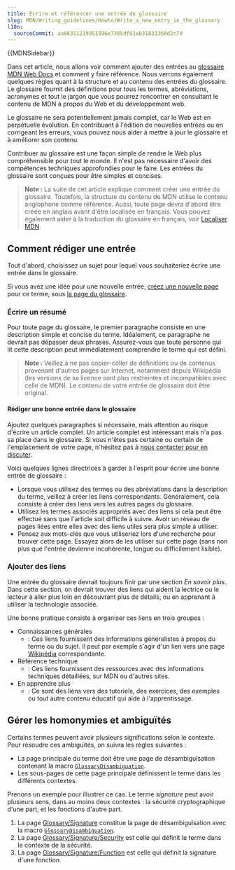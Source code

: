```yaml
---
title: Écrire et référencer une entrée de glossaire
slug: MDN/Writing_guidelines/Howto/Write_a_new_entry_in_the_glossary
l10n:
  sourceCommit: aa66311219951396e7305df61eb31831360d2c79
---
```


{{MDNSidebar}}

Dans cet article, nous allons voir comment ajouter des entrées au [glossaire MDN Web Docs](/fr/docs/Glossary) et comment y faire référence. Nous verrons également quelques règles quant à la structure et au contenu des entrées du glossaire. Le glossaire fournit des définitions pour tous les termes, abréviations, acronymes et tout le jargon que vous pourrez rencontrer en consultant le contenu de MDN à propos du Web et du développement web.

Le glossaire ne sera potentiellement jamais complet, car le Web est en perpétuelle évolution. En contribuant à l'édition de nouvelles entrées ou en corrigeant les erreurs, vous pouvez nous aider à mettre à jour le glossaire et à améliorer son contenu.

Contribuer au glossaire est une façon simple de rendre le Web plus compréhensible pour tout le monde. Il n'est pas nécessaire d'avoir des compétences techniques approfondies pour le faire. Les entrées du glossaire sont conçues pour être simples et concises.

> **Note :** La suite de cet article explique comment créer une entrée du glossaire. Toutefois, la structure du contenu de MDN utilise le contenu anglophone comme référence. Aussi, toute page devra d'abord être créée en anglais avant d'être localisée en français. Vous pouvez également aider à la traduction du glossaire en français, voir [Localiser MDN](/fr/docs/MDN/Community/Contributing/Translated_content).

## Comment rédiger une entrée

Tout d'abord, choisissez un sujet pour lequel vous souhaiteriez écrire une entrée dans le glossaire.

Si vous avez une idée pour une nouvelle entrée, [créez une nouvelle page](https://github.com/mdn/content#adding-a-new-document) pour ce terme, sous [la page du glossaire](https://github.com/mdn/content/tree/main/files/en-us/glossary).

### Écrire un résumé

Pour toute page du glossaire, le premier paragraphe consiste en une description simple et concise du terme. Idéalement, ce paragraphe ne devrait pas dépasser deux phrases. Assurez-vous que toute personne qui lit cette description peut immédiatement comprendre le terme qui est défini.

> **Note :** Veillez à ne pas copier-coller de définitions ou de contenus provenant d'autres pages sur Internet, notamment depuis Wikipédia (les versions de sa licence sont plus restreintes et incompatibles avec celle de MDN). Le contenu de votre entrée de glossaire doit être original.

#### Rédiger une bonne entrée dans le glossaire

Ajoutez quelques paragraphes si nécessaire, mais attention au risque d'écrire un article complet. Un article complet est intéressant mais n'a pas sa place dans le glossaire. Si vous n'êtes pas certaine ou certain de l'emplacement de votre page, n'hésitez pas à [nous contacter pour en discuter](/fr/docs/MDN/Community/Contributing/Getting_started#step_4_ask_for_help).

Voici quelques lignes directrices à garder à l'esprit pour écrire une bonne entrée de glossaire&nbsp;:

- Lorsque vous utilisez des termes ou des abréviations dans la description du terme, veillez à créer les liens correspondants. Généralement, cela consiste à créer des liens vers les autres pages du glossaire.
- Utilisez les termes associés appropriés avec des liens si cela peut être effectué sans que l'article soit difficile à suivre. Avoir un réseau de pages liées entre elles avec des liens utiles sera plus simple à utiliser.
- Pensez aux mots-clés que vous utiliseriez lors d'une recherche pour trouver cette page. Essayez alors de les utiliser sur cette page (sans non plus que l'entrée devienne incohérente, longue ou difficilement lisible).

### Ajouter des liens

Une entrée du glossaire devrait toujours finir par une section _En savoir plus_. Dans cette section, on devrait trouver des liens qui aident la lectrice ou le lecteur à aller plus loin en découvrant plus de détails, ou en apprenant à utiliser la technologie associée.

Une bonne pratique consiste à organiser ces liens en trois groupes&nbsp;:

- Connaissances générales
  - : Ces liens fournissent des informations généralistes à propos du terme ou du sujet. Il peut par exemple s'agir d'un lien vers une page [Wikipédia](https://www.wikipedia.org/) correspondante.
- Référence technique
  - : Ces liens fournissent des ressources avec des informations techniques détaillées, sur MDN ou d'autres sites.
- En apprendre plus
  - : Ce sont des liens vers des tutoriels, des exercices, des exemples ou tout autre contenu éducatif qui aide à l'apprentissage.

## Gérer les homonymies et ambiguïtés

Certains termes peuvent avoir plusieurs significations selon le contexte. Pour résoudre ces ambiguïtés, on suivra les règles suivantes&nbsp;:

- La page principale du terme doit être une page de désambiguïsation contenant la macro [`GlossaryDisambiguation`](https://github.com/mdn/yari/blob/main/kumascript/macros/GlossaryDisambiguation.ejs).
- Les sous-pages de cette page principale définissent le terme dans les différents contextes.

Prenons un exemple pour illustrer ce cas. Le terme _signature_ peut avoir plusieurs sens, dans au moins deux contextes&nbsp;: la sécurité cryptographique d'une part, et les fonctions d'autre part.

1. La page [Glossary/Signature](/fr/docs/Glossary/Signature) constitue la page de désambiguïsation avec la macro [`GlossaryDisambiguation`](https://github.com/mdn/yari/blob/main/kumascript/macros/GlossaryDisambiguation.ejs).
2. La page [Glossary/Signature/Security](/fr/docs/Glossary/Signature/Security) est celle qui définit le terme dans le contexte de la sécurité.
3. La page [Glossary/Signature/Function](/fr/docs/Glossary/Signature/Function) est celle qui définit la signature d'une fonction.
